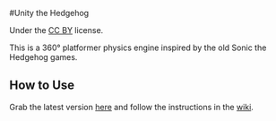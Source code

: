 #Unity the Hedgehog

Under the [CC BY](https://creativecommons.org/licenses/by/4.0/) license.

This is a 360° platformer physics engine inspired by the old Sonic the Hedgehog games.

## How to Use
Grab the latest version [here](https://github.com/mdechatech/unity-the-hedgehog/releases) and follow the instructions in the [wiki](https://github.com/mdechatech/unity-the-hedgehog/wiki).
